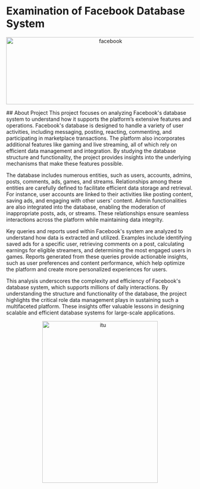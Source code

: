 # Examination of Facebook Database System
<p align="center">
  <img width="545" height="180" src="https://github.com/user-attachments/assets/7f5255ba-875b-45a3-ac8e-e4335f1d8cb5" alt="facebook">
</p>
## About Project
This project focuses on analyzing Facebook's database system to understand how it supports the platform’s extensive features and operations. Facebook's database is designed to handle a variety of user activities, including messaging, posting, reacting, commenting, and participating in marketplace transactions. The platform also incorporates additional features like gaming and live streaming, all of which rely on efficient data management and integration. By studying the database structure and functionality, the project provides insights into the underlying mechanisms that make these features possible.

The database includes numerous entities, such as users, accounts, admins, posts, comments, ads, games, and streams. Relationships among these entities are carefully defined to facilitate efficient data storage and retrieval. For instance, user accounts are linked to their activities like posting content, saving ads, and engaging with other users' content. Admin functionalities are also integrated into the database, enabling the moderation of inappropriate posts, ads, or streams. These relationships ensure seamless interactions across the platform while maintaining data integrity.

Key queries and reports used within Facebook's system are analyzed to understand how data is extracted and utilized. Examples include identifying saved ads for a specific user, retrieving comments on a post, calculating earnings for eligible streamers, and determining the most engaged users in games. Reports generated from these queries provide actionable insights, such as user preferences and content performance, which help optimize the platform and create more personalized experiences for users.

This analysis underscores the complexity and efficiency of Facebook's database system, which supports millions of daily interactions. By understanding the structure and functionality of the database, the project highlights the critical role data management plays in sustaining such a multifaceted platform. These insights offer valuable lessons in designing scalable and efficient database systems for large-scale applications.
       
<p align="center">
  <img width="309.75" height="433.5" src="https://github.com/user-attachments/assets/bffe9c66-77b9-456f-a807-3c3a2700eeea" alt="itu">
</p>
